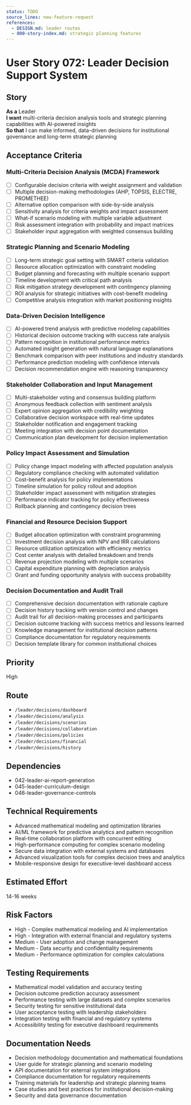 ```yaml
---
status: TODO
source_lines: new-feature-request
references:
  - DESIGN.md: leader routes
  - 000-story-index.md: strategic planning features
---
```


# User Story 072: Leader Decision Support System

## Story
**As a** Leader  
**I want** multi-criteria decision analysis tools and strategic planning capabilities with AI-powered insights  
**So that** I can make informed, data-driven decisions for institutional governance and long-term strategic planning

## Acceptance Criteria

### Multi-Criteria Decision Analysis (MCDA) Framework
- [ ] Configurable decision criteria with weight assignment and validation
- [ ] Multiple decision-making methodologies (AHP, TOPSIS, ELECTRE, PROMETHEE)
- [ ] Alternative option comparison with side-by-side analysis
- [ ] Sensitivity analysis for criteria weights and impact assessment
- [ ] What-if scenario modeling with multiple variable adjustment
- [ ] Risk assessment integration with probability and impact matrices
- [ ] Stakeholder input aggregation with weighted consensus building

### Strategic Planning and Scenario Modeling
- [ ] Long-term strategic goal setting with SMART criteria validation
- [ ] Resource allocation optimization with constraint modeling
- [ ] Budget planning and forecasting with multiple scenario support
- [ ] Timeline development with critical path analysis
- [ ] Risk mitigation strategy development with contingency planning
- [ ] ROI analysis for strategic initiatives with cost-benefit modeling
- [ ] Competitive analysis integration with market positioning insights

### Data-Driven Decision Intelligence
- [ ] AI-powered trend analysis with predictive modeling capabilities
- [ ] Historical decision outcome tracking with success rate analysis
- [ ] Pattern recognition in institutional performance metrics
- [ ] Automated insight generation with natural language explanations
- [ ] Benchmark comparison with peer institutions and industry standards
- [ ] Performance prediction modeling with confidence intervals
- [ ] Decision recommendation engine with reasoning transparency

### Stakeholder Collaboration and Input Management
- [ ] Multi-stakeholder voting and consensus building platform
- [ ] Anonymous feedback collection with sentiment analysis
- [ ] Expert opinion aggregation with credibility weighting
- [ ] Collaborative decision workspace with real-time updates
- [ ] Stakeholder notification and engagement tracking
- [ ] Meeting integration with decision point documentation
- [ ] Communication plan development for decision implementation

### Policy Impact Assessment and Simulation
- [ ] Policy change impact modeling with affected population analysis
- [ ] Regulatory compliance checking with automated validation
- [ ] Cost-benefit analysis for policy implementations
- [ ] Timeline simulation for policy rollout and adoption
- [ ] Stakeholder impact assessment with mitigation strategies
- [ ] Performance indicator tracking for policy effectiveness
- [ ] Rollback planning and contingency decision trees

### Financial and Resource Decision Support
- [ ] Budget allocation optimization with constraint programming
- [ ] Investment decision analysis with NPV and IRR calculations
- [ ] Resource utilization optimization with efficiency metrics
- [ ] Cost center analysis with detailed breakdown and trends
- [ ] Revenue projection modeling with multiple scenarios
- [ ] Capital expenditure planning with depreciation analysis
- [ ] Grant and funding opportunity analysis with success probability

### Decision Documentation and Audit Trail
- [ ] Comprehensive decision documentation with rationale capture
- [ ] Decision history tracking with version control and changes
- [ ] Audit trail for all decision-making processes and participants
- [ ] Decision outcome tracking with success metrics and lessons learned
- [ ] Knowledge management for institutional decision patterns
- [ ] Compliance documentation for regulatory requirements
- [ ] Decision template library for common institutional choices

## Priority
High

## Route
- `/leader/decisions/dashboard`
- `/leader/decisions/analysis`
- `/leader/decisions/scenarios`
- `/leader/decisions/collaboration`
- `/leader/decisions/policies`
- `/leader/decisions/financial`
- `/leader/decisions/history`

## Dependencies
- 042-leader-ai-report-generation
- 045-leader-curriculum-design
- 046-leader-governance-controls

## Technical Requirements
- Advanced mathematical modeling and optimization libraries
- AI/ML framework for predictive analytics and pattern recognition
- Real-time collaboration platform with concurrent editing
- High-performance computing for complex scenario modeling
- Secure data integration with external systems and databases
- Advanced visualization tools for complex decision trees and analytics
- Mobile-responsive design for executive-level dashboard access

## Estimated Effort
14-16 weeks

## Risk Factors
- High - Complex mathematical modeling and AI implementation
- High - Integration with external financial and regulatory systems
- Medium - User adoption and change management
- Medium - Data security and confidentiality requirements
- Medium - Performance optimization for complex calculations

## Testing Requirements
- Mathematical model validation and accuracy testing
- Decision outcome prediction accuracy assessment
- Performance testing with large datasets and complex scenarios
- Security testing for sensitive institutional data
- User acceptance testing with leadership stakeholders
- Integration testing with financial and regulatory systems
- Accessibility testing for executive dashboard requirements

## Documentation Needs
- Decision methodology documentation and mathematical foundations
- User guide for strategic planning and scenario modeling
- API documentation for external system integrations
- Compliance documentation for regulatory requirements
- Training materials for leadership and strategic planning teams
- Case studies and best practices for institutional decision-making
- Security and data governance documentation